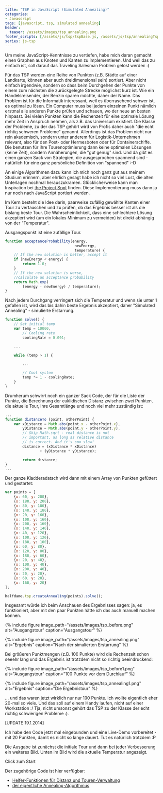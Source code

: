 ```yaml
---
title: "TSP in JavaScript (Simulated Annealing)"
categories:
- Javascript
tags: [javascript, tsp, simulated annealing]
header:
  teaser: /assets/images/tsp_annealing.png
footer_scripts: [/assets/js/tsp/tspBase.js, /assets/js/tsp/annealingTsp.js]
series: js-tsp
---
```

Um meine JavaScript-Kenntnisse zu vertiefen, habe mich daran gemacht einen Graphen aus Knoten und Kanten zu implementieren. Und weil das zu einfach ist, soll darauf das Traveling Salesman Problem gelöst werden :)

Für das TSP werden eine Reihe von Punkten (z.B. Städte auf einer Landkarte, können aber auch dreidimensional sein) sortiert. Aber nicht einfach irgendwie, sondern so dass beim Durchgehen der Punkte von einem zum nächsten die zurückgelegte Strecke möglichst kurz ist. Wie ein Handelsreisender, der Benzin sparen möchte, daher der Name. Das Problem ist für die Informatik interessant, weil es überraschend schwer ist, es optimal zu lösen. Ein Computer muss bei jedem einzelnen Punkt nämlich erstmal alle anderen Punkte prüfen und schauen, wo der neue an besten hinpasst. Bei vielen Punkten kann die Rechenzeit für eine optimale Lösung mehr Zeit in Anspruch nehmen, als z.B. das Universum existiert. Die Klasse der Probleme, zu der das TSP gehört wird von Profis daher auch "die echt richtig schweren Probleme" genannt. Allerdings ist das Problem nicht nur rein akademisch, sondern unter anderem für Logistik-Unternehmen relevant, also für den Post- oder Hermesboten oder für Containerschiffe. Die benutzen für ihre Tourenoptimierung dann keine optimalen Lösungen (keine Zeit), sondern Annäherungen, die "gut genug" sind. Und da gibt es einen ganzen Sack von Strategien, die ausgesprochen spannend sind - natürlich für eine ganz persönliche Definition von "spannend" :-D

An einige Algorithmen dazu kann ich mich noch ganz gut aus meinem Studium erinnern, aber ehrlich gesagt habe ich nicht so viel Lust, die alten Unterlagen nochmal herauszukramen. Glücklicherweise kann man Inspiration bei [the Project Spot](http://www.theprojectspot.com/tutorial-post/simulated-annealing-algorithm-for-beginners/6) finden. Diese Implementierung muss dann ja nur noch nach JavaScript portiert werden.

Im Kern besteht die Idee darin, paarweise zufällig gewählte Kanten einer Tour zu vertauschen und zu prüfen, ob das Ergebnis besser ist als die bislang beste Tour. Die Wahrscheinlichkeit, dass eine schlechtere Lösung akzeptiert wird (um ein lokales Minimum zu vermeiden) ist direkt abhängig von der "Temperatur".

Ausgangspunkt ist eine zufällige Tour.

```javascript
function acceptanceProbability(energy,
                                newEnergy,
                                temperature) {
    // If the new solution is better, accept it
    if (newEnergy < energy) {
        return 1.0;
    }
    // If the new solution is worse,
    //calculate an acceptance probability
    return Math.exp(
        (energy - newEnergy) / temperature);
}
```

Nach jedem Durchgang verringert sich die Temperatur und wenn sie unter 1 gefallen ist, wird das bis dahin beste Ergebnis akzeptiert, daher "Simulated Annealing" - simulierte Erstarrung.

```javascript
function solve() {
    // Set initial temp
    var temp = 10000,
        // Cooling rate
        coolingRate = 0.001;

    ...

    while (temp > 1) {

        ...

        // Cool system
        temp *= 1 - coolingRate;
    }
}
```

Drumherum schwirrt noch ein ganzer Sack Code, der für die Liste der Punkte, die Berechnung der euklidischen Distanz zwischen zwei Punkten, die aktuelle Tour, ihre Gesamtlänge und noch viel mehr zuständig ist:

```javascript
...
function distanceTo (point, otherPoint) {
    var xDistance = Math.abs(point.x - otherPoint.x),
        yDistance = Math.abs(point.y - otherPoint.y),
        // Skip Math.sqrt - real distance is not
        // important, as long as relative distance
        // is correct. And it's soo slow!
        distance = (xDistance * xDistance)
                + (yDistance * yDistance);

        return distance;
}
...
```

Der ganze Kladderadatsch wird dann mit einem Array von Punkten gefüttert und gestartet:

```javascript
var points = [
    {x: 60, y: 200},
    {x: 180, y: 200},
    {x: 80, y: 180},
    {x: 140, y: 180},
    {x: 20, y: 160},
    {x: 100, y: 160},
    {x: 200, y: 160},
    {x: 140, y: 140},
    {x: 40, y: 120},
    {x: 100, y: 120},
    {x: 180, y: 100},
    {x: 60, y: 80},
    {x: 120, y: 80},
    {x: 180, y: 60},
    {x: 20, y: 40},
    {x: 100, y: 40},
    {x: 200, y: 40},
    {x: 20, y: 20},
    {x: 60, y: 20},
    {x: 160, y: 20}
];

halfdane.tsp.createAnnealing(points).solve();
```

Insgesamt würde ich beim Anschauen des Ergebnisses sagen: ja, es funktioniert, aber mit den paar Punkten hätte ich das auch manuell machen können.

{% include figure image_path="/assets/images/tsp_before.png" alt="Ausgangstour" caption="Ausgangstour" %}

{% include figure image_path="/assets/images/tsp_annealing.png" alt="Ergebnis" caption="Nach der simulierten Erstarrung" %}

Bei größeren Punktmengen (z.B. 100 Punkte) wird die Rechenzeit schon seeehr lang und das Ergebnis ist trotzdem nicht so richtig beeindruckend:



{% include figure image_path="/assets/images/tsp_before1.png" alt="Ausgangstour" caption="100 Punkte vor dem Durchlauf" %}

{% include figure image_path="/assets/images/tsp_annealing1.png" alt="Ergebnis" caption="Die Ergebnistour" %}

... und das waren jetzt wirklich nur nur 100 Punkte. Ich wollte eigentlich eher 20-mal so viele. Und das soll auf einem Handy laufen, nicht auf einer Workstation :/ Tja, nicht umsonst gehört das TSP zu der Klasse der echt richtig schwierigen Probleme :).


[UPDATE 19.1.2014]

Ich habe den Code jetzt mal eingebunden und eine Live-Demo vorbereitet - mit 20 Punkten, damit es nicht so lange dauert. Tut es natürlich trotzdem :P

Die Ausgabe ist zunächst die initiale Tour und dann bei jeder Verbesserung ein weiteres Bild. Unten im Bild wird die aktuelle Temperatur angezeigt.

<span class="target"></span>
<span class="btn btn--primary btn--x-large" onclick="halfdane.tsp.annealingTest(); return false;">Click zum Start</span>

Der zugehörige Code ist hier verfügbar:

- [Helfer-Funktionen für Distanz und Touren-Verwaltung](/assets/js/tsp/tspBase.js)
- [der eigentliche Annealing-Algorithmus](/assets/js/tsp/annealingTsp.js)